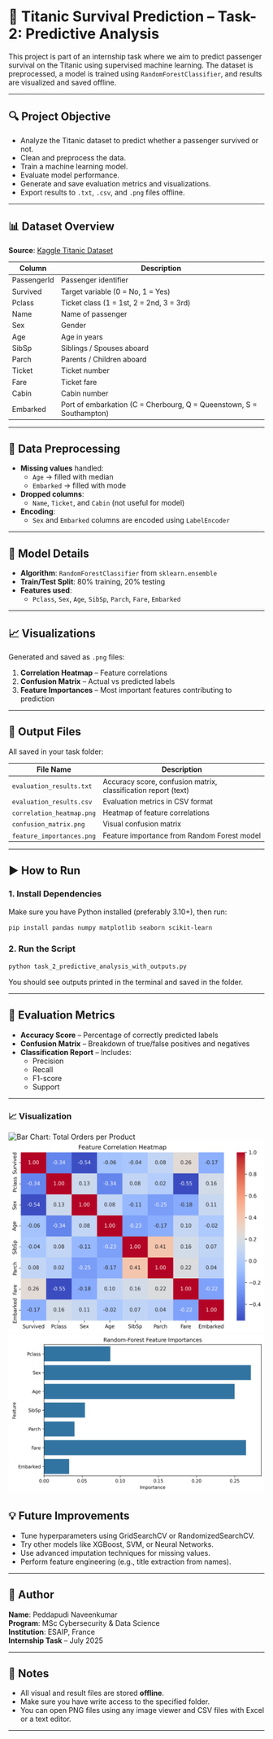 
# 🚢 Titanic Survival Prediction – Task-2: Predictive Analysis

This project is part of an internship task where we aim to predict passenger survival on the Titanic using supervised machine learning. The dataset is preprocessed, a model is trained using `RandomForestClassifier`, and results are visualized and saved offline.

---

## 🔍 Project Objective

- Analyze the Titanic dataset to predict whether a passenger survived or not.
- Clean and preprocess the data.
- Train a machine learning model.
- Evaluate model performance.
- Generate and save evaluation metrics and visualizations.
- Export results to `.txt`, `.csv`, and `.png` files offline.

---

## 📊 Dataset Overview

**Source**: [Kaggle Titanic Dataset](https://www.kaggle.com/c/titanic/data)

| Column       | Description                            |
|--------------|----------------------------------------|
| PassengerId  | Passenger identifier                   |
| Survived     | Target variable (0 = No, 1 = Yes)      |
| Pclass       | Ticket class (1 = 1st, 2 = 2nd, 3 = 3rd)|
| Name         | Name of passenger                      |
| Sex          | Gender                                 |
| Age          | Age in years                           |
| SibSp        | Siblings / Spouses aboard              |
| Parch        | Parents / Children aboard              |
| Ticket       | Ticket number                          |
| Fare         | Ticket fare                            |
| Cabin        | Cabin number                           |
| Embarked     | Port of embarkation (C = Cherbourg, Q = Queenstown, S = Southampton) |

---

## 🔧 Data Preprocessing

- **Missing values** handled:
  - `Age` → filled with median
  - `Embarked` → filled with mode
- **Dropped columns**:
  - `Name`, `Ticket`, and `Cabin` (not useful for model)
- **Encoding**:
  - `Sex` and `Embarked` columns are encoded using `LabelEncoder`

---

## 🧠 Model Details

- **Algorithm**: `RandomForestClassifier` from `sklearn.ensemble`
- **Train/Test Split**: 80% training, 20% testing
- **Features used**:
  - `Pclass`, `Sex`, `Age`, `SibSp`, `Parch`, `Fare`, `Embarked`

---

## 📈 Visualizations

Generated and saved as `.png` files:

1. **Correlation Heatmap** – Feature correlations
2. **Confusion Matrix** – Actual vs predicted labels
3. **Feature Importances** – Most important features contributing to prediction

---

## 📂 Output Files

All saved in your task folder:

| File Name                     | Description                                      |
|------------------------------|--------------------------------------------------|
| `evaluation_results.txt`     | Accuracy score, confusion matrix, classification report (text) |
| `evaluation_results.csv`     | Evaluation metrics in CSV format                |
| `correlation_heatmap.png`    | Heatmap of feature correlations                  |
| `confusion_matrix.png`       | Visual confusion matrix                          |
| `feature_importances.png`    | Feature importance from Random Forest model      |

---

## ▶ How to Run

### 1. Install Dependencies

Make sure you have Python installed (preferably 3.10+), then run:

```bash
pip install pandas numpy matplotlib seaborn scikit-learn
```

### 2. Run the Script

```bash
python task_2_predictive_analysis_with_outputs.py
```

You should see outputs printed in the terminal and saved in the folder.

---

## 🧪 Evaluation Metrics

- **Accuracy Score** – Percentage of correctly predicted labels
- **Confusion Matrix** – Breakdown of true/false positives and negatives
- **Classification Report** – Includes:
  - Precision
  - Recall
  - F1-score
  - Support

---
### 📈 Visualization

![Bar Chart: Total Orders per Product](confusion_matrix.png.png)
![Bar Chart: Total Orders per Product](correlation_heatmap.png)
![Bar Chart: Total Orders per Product](feature_importances.png)

## 💡 Future Improvements

- Tune hyperparameters using GridSearchCV or RandomizedSearchCV.
- Try other models like XGBoost, SVM, or Neural Networks.
- Use advanced imputation techniques for missing values.
- Perform feature engineering (e.g., title extraction from names).

---

## 👤 Author

**Name**: Peddapudi Naveenkumar  
**Program**: MSc Cybersecurity & Data Science  
**Institution**: ESAIP, France  
**Internship Task** – July 2025

---

## 📌 Notes

- All visual and result files are stored **offline**.
- Make sure you have write access to the specified folder.
- You can open PNG files using any image viewer and CSV files with Excel or a text editor.

---
